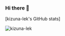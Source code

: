 ### Hi there 👋
[kizuna-lek's GitHub stats]
<td width="45%">
        <p align="left"> <img src="https://github-readme-stats.vercel.app/api?username=kizuna-lek&show_icons=true&include_all_commits=true&count_private=true" alt="kizuna-lek" /> </p>
</td>


<!--
**kizuna-lek/kizuna-lek** is a ✨ _special_ ✨ repository because its `README.md` (this file) appears on your GitHub profile.

Here are some ideas to get you started:

- 🔭 I’m currently working on ...
- 🌱 I’m currently learning ...
- 👯 I’m looking to collaborate on ...
- 🤔 I’m looking for help with ...
- 💬 Ask me about ...
- 📫 How to reach me: ...
- 😄 Pronouns: ...
- ⚡ Fun fact: ...
-->
